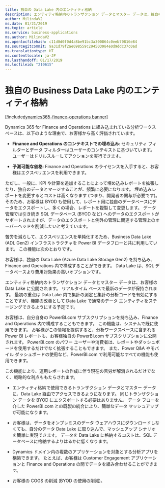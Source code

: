 ```yaml
---
title: 独自の Data Lake 内のエンティティ格納
description: エンティティ格納内のトランザクション データとマスター データは、独自の ADLS Gen2 Data Lake で利用できます。
author: MilindaV2
ms.date: 01/21/2019
ms.topic: article
ms.service: business-applications
ms.author: MilindaV2
ms.openlocfilehash: c11d0d0f0d4a8be91bc3a300864c0eeb70816e84
ms.sourcegitcommit: 9a31d79f2ae098559c294503984e0d9ddc37c0ad
ms.translationtype: HT
ms.contentlocale: ja-JP
ms.lasthandoff: 01/17/2019
ms.locfileid: "210615"
---
```

<!--from editor: What does BYOD stand for? Also, COGS? Does ADL mean Azure Data Lake?-->


#  <a name="entity-store-in-your-own-business-data-lake"></a>独自の Business Data Lake 内のエンティティ格納
[!include[dynamics365-finance-operations banner](../includes/dynamics365-finance-operations.md)]



Dynamics 365 for Finance and Operations に組み込まれている分析ワークスペースは、以下のような理由で、お客様から高く評価されています。

- **Finance and Operations のコンテキストでの埋め込み**: セキュリティ フィルターとデータ フィルターはユーザーのコンテキストに基づいています。 ユーザーはドリルスルーしてアクションを実行できます。

- **予測可能な価格**: Finance and Operations のライセンスを入手すると、お客様はエクスペリエンスを利用できます。

ただし、一般に、KPI や計算を追加することによって埋め込みレポートを拡張したり、独自のデータとマージすることが、頻繁に必要になります。 埋め込みレポートを変更するとコストは高くなります (つまり、開発者の関与が必要です)。 そのため、お客様は BYOD も使用して、レポート用に独自のデータベースにデータをエクスポートし、多くの場合、レポートを複製して変更します。 データ管理では引き続き SQL データベース (BYOD など) へのデータのエクスポートがサポートされますが、データのエクスポートと例外の管理に関連する管理上のオーバーヘッドを削減したいと考えています。

苦労を減らして、エクスペリエンスを単純化するため、Business Data Lake (ADL Gen2) インフラストラクチャを Power BI データフローと共に利用しています。 この機能は次のとおりです。

お客様は、独自の Data Lake (Azure Data Lake Storage Gen2) を持ち込み、Finance and Operations 内で構成することができます。 Data Lake は、SQL データベースより費用対効果の高いオプションです。

エンティティ格納内のトランザクション データとマスター データは、お客様の Data Lake に公開されます。 リアルタイム ベースで最新のデータが保持されます。 最初の重点は Data Lake 内で集計の測定と集計の分析コードを有効にすることですが、機能の改善として Data Lake で通常のデータ エンティティをステージングできるようにする予定です。

お客様は、自分自身の PowerBI.com サブスクリプションを持ち込み、Finance and Operations 内で構成することもできます。 この機能は、システムで既に使用できます。 お客様がこの情報を提供すると、分析ワークスペースに含まれる Power BI レポートも、お客様独自の PowerBI.com サブスクリプションに公開されます。 PowerBI.com のパワー ユーザーや消費者は、レポートやダッシュボードを使用するだけでなく拡張することもできます。 また、Power Q&A やモバイル ダッシュボードの使用など、PowerBI.com で利用可能なすべての機能も使用できます。

この機能により、運用レポートの作成に伴う現在の苦労が解消されるだけでなく、戦略的な利点ももたらされます。

- エンティティ格納で使用できるトランザクション データとマスター データに、Data Lake 経由でアクセスできるようになります。 同じトランザクション データを BYOD にエクスポートする必要はありません。 データ フローを介した PowerBI.com との既製の統合により、簡単なデータ マッシュアップが可能になります。

- お客様は、データをオンプレミスのデータ ウェアハウスにダウンロードしなくても、自分のデータ Data Lake に取り込んで、マッシュアップ シナリオを簡単に実現できます。 データを Data Lake に格納するコストは、SQL データベースに格納するよりはるかに低くなります。

- Dynamics ドメイン内の複数のアプリケーションを対象とする分析アプリを構築できます。 たとえば、お客様は Customer Engagement アプリケーションと Finance and Operations の間でデータを組み合わせることができます。

- お客様の COGS の削減 (BYOD の使用の削減)。
